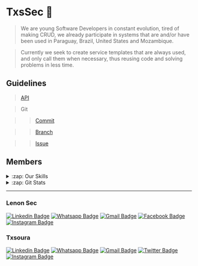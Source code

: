 # TxsSec 🚀

> We are young Software Developers in constant evolution, tired of making CRUD, we already participate in systems that are and/or have been used in Paraguay, Brazil, United States and Mozambique.

> Currently we seek to create service templates that are always used, and only call them when necessary, thus reusing code and solving problems in less time.

## Guidelines

> [API](https://github.com/txssec/txssec/blob/master/API.md)

>Git

>> [Commit](https://github.com/txssec/txssec/blob/master/git/Commit.md)

>> [Branch](https://github.com/txssec/txssec/blob/master/git/Branch.md)

>> [Issue](https://github.com/txssec/txssec/blob/master/git/Issue.md)


## Members

<details>
  <summary>:zap: Our Skills</summary>
  
  </br><b>Databases</b>

  <a href="https://www.postgresql.org/" target="_blank">
      <img align="center" src="https://www.vectorlogo.zone/logos/postgresql/postgresql-icon.svg" alt="PostgreSQL" height="30" width="30" />
  </a>
  
  <a href="https://www.mysql.com/" target="_blank">
      <img align="center" src="https://www.vectorlogo.zone/logos/mysql/mysql-icon.svg" alt="MySQL" height="30" width="30" />
  </a>
  
  <a href="https://www.sqlite.org/" target="_blank">
      <img align="center" src="https://www.vectorlogo.zone/logos/sqlite/sqlite-icon.svg" alt="SQLite" height="30" width="30" />
  </a>

  <a href="https://www.mongodb.com/" target="_blank">
      <img align="center" src="https://www.vectorlogo.zone/logos/mongodb/mongodb-icon.svg" alt="MongoDB" height="30" width="30" />
  </a>

  <a href="https://redis.io/" target="_blank">
      <img align="center" src="https://www.vectorlogo.zone/logos/redis/redis-icon.svg" alt="Redis" height="30" width="30" />
  </a>

  </br><b>Languages</b>

  <a href="https://nodejs.org/en/" target="_blank">
      <img align="center" src="https://www.vectorlogo.zone/logos/nodejs/nodejs-icon.svg" alt="NodeJS" height="30" width="30" />
  </a>

  <a href="https://www.php.net/" target="_blank">
      <img align="center" src="https://www.vectorlogo.zone/logos/php/php-icon.svg" alt="PHP" height="40" width="40" />
  </a>
  
  <a href="https://www.java.com/" target="_blank">
      <img align="center" src="https://www.vectorlogo.zone/logos/java/java-icon.svg" alt="Java" height="40" width="40" />
  </a>
  
  <a href="https://www.arduino.cc/" target="_blank">
      <img align="center" src="https://www.vectorlogo.zone/logos/arduino/arduino-icon.svg" alt="Arduino" height="40" width="40" />
  </a>

  </br><b>Frameworks</b>

  <a href="https://adonisjs.com/" target="_blank">
      <img align="center" src="https://adonisjs.com/images/favicons/favicon-196x196.png" alt="AdonisJS" height="30" width="30" />
  </a>

  <a href="https://nestjs.com/" target="_blank">
      <img align="center" src="https://www.vectorlogo.zone/logos/nestjs/nestjs-icon.svg" alt="NestJS" height="30" width="30" />
  </a>

  <a href="https://laravel.com/" target="_blank">
      <img align="center" src="https://www.vectorlogo.zone/logos/laravel/laravel-icon.svg" alt="Laravel" height="30" width="30" />
  </a>
  
  <a href="https://reactjs.org/" target="_blank">
      <img align="center" src="https://www.vectorlogo.zone/logos/reactjs/reactjs-icon.svg" alt="React" height="30" width="30" />
  </a>
  
  <a href="https://angular.io/" target="_blank">
      <img align="center" src="https://www.vectorlogo.zone/logos/angular/angular-icon.svg" alt="Angular" height="30" width="30" />
  </a>
  
  <a href="https://expressjs.com/" target="_blank">
      <img align="center" src="https://www.vectorlogo.zone/logos/expressjs/expressjs-icon.svg" alt="Express" height="30" width="30" />
  </a>

  </br><b>Clouds</b>

  <a href="https://aws.amazon.com/en/" target="_blank">
      <img align="center" src="https://www.vectorlogo.zone/logos/amazon_aws/amazon_aws-icon.svg" alt="Amazon AWS" height="30" width="30" />
  </a>

  <a href="https://cloud.google.com/" target="_blank">
      <img align="center" src="https://www.vectorlogo.zone/logos/google_cloud/google_cloud-icon.svg" alt="Google Cloud" height="30" width="30" />
  </a>

  </br><b>For API</b>
  
  <a href="https://graphql.org/" target="_blank">
      <img align="center" src="https://www.vectorlogo.zone/logos/graphql/graphql-icon.svg" alt="GraphQL" height="30" width="30" />
  </a>

  </br><b>Messaging and Queues</b>

  <a href="https://www.rabbitmq.com/" target="_blank">
      <img align="center" src="https://www.vectorlogo.zone/logos/rabbitmq/rabbitmq-icon.svg" alt="RabbitMQ" height="30" width="30" />
  </a>

  <a href="https://redis.io/" target="_blank">
      <img align="center" src="https://www.vectorlogo.zone/logos/redis/redis-icon.svg" alt="Redis" height="30" width="30" />
  </a>

  </br><b>Containerization and Deploy</b>

  <a href="https://www.docker.com/" target="_blank">
      <img align="center" src="https://www.vectorlogo.zone/logos/docker/docker-icon.svg" alt="Docker" height="40" width="40" />
  </a>

  <a href="https://kubernetes.io/en/" target="_blank">
      <img align="center" src="https://www.vectorlogo.zone/logos/kubernetes/kubernetes-icon.svg" alt="Kubernetes" height="30" width="30" />
  </a>

  <a href="https://nginx.org/en/" target="_blank">
      <img align="center" src="https://www.vectorlogo.zone/logos/nginx/nginx-icon.svg" alt="Nginx" height="30" width="30" />
  </a>

  <a href="https://www.heroku.com/" target="_blank">
      <img align="center" src="https://www.vectorlogo.zone/logos/heroku/heroku-icon.svg" alt="Heroku" height="30" width="30" />
  </a>
  
  <a href="https://www.apache.org/" target="_blank">
      <img align="center" src="https://www.vectorlogo.zone/logos/apache/apache-icon.svg" alt="Apache" height="30" width="30" />
  </a>
  
  <a href="https://www.digitalocean.com/" target="_blank">
      <img align="center" src="https://www.vectorlogo.zone/logos/digitalocean/digitalocean-icon.svg" alt="Digital Ocean" height="30" width="30" />
  </a>
  
   <a href="https://forge.laravel.com/" target="_blank">
      <img align="center" src="https://www.vectorlogo.zone/logos/laravel/laravel-icon.svg" alt="Laravel Forge" height="30" width="30" />
  </a>
</details>

<details>
  <summary>:zap: Git Stats</summary>
  
  </br>
  
  <img src="https://github-readme-stats.vercel.app/api?username=jlenon7&show_icons=true&theme=dracula&locale=en" alt="jlenon7" width="400px" align="left"/>
  
  <img src="https://github-readme-stats.vercel.app/api?username=txsoura&show_icons=true&theme=dracula&locale=en" alt="jlenon7" width="400px" align="right"/>
</details>

<hr>

### Lenon Sec

[![Linkedin Badge](https://img.shields.io/badge/-LinkedIn-blue?style=flat-square&logo=Linkedin&logoColor=white&link=https://www.linkedin.com/in/jo%C3%A3o-lenon-873480194/)](https://www.linkedin.com/in/jo%C3%A3o-lenon-873480194/)
[![Whatsapp Badge](https://img.shields.io/badge/-WhatsApp-green?style=flat-square&logo=Whatsapp&logoColor=white&link=http://wa.me/554599553220)](http://wa.me/554599553220)
[![Gmail Badge](https://img.shields.io/badge/-Gmail-c14438?style=flat-square&logo=Gmail&logoColor=white&link=mailto:lenonSec7@gmail.com)](mailto:lenonSec7@gmail.com)
[![Facebook Badge](https://img.shields.io/badge/-Facebook-blue?style=flat-square&logo=facebook&logoColor=white&link=https://www.facebook.com/joao.lenon.779)](https://www.facebook.com/joao.lenon.779)
[![Instagram Badge](https://img.shields.io/badge/-Instagram-C13584?style=flat-square&logo=instagram&logoColor=white&link=https://www.instagram.com/lenonsec/)](https://www.instagram.com/lenonsec/)

### Txsoura

[![Linkedin Badge](https://img.shields.io/badge/-LinkedIn-blue?style=flat-square&logo=Linkedin&logoColor=white&link=https://www.linkedin.com/in/txsoura/)](https://www.linkedin.com/in/txsoura/)
[![Whatsapp Badge](https://img.shields.io/badge/-WhatsApp-green?style=flat-square&logo=Whatsapp&logoColor=white&link=http://wa.me/5545984289149)](http://wa.me/5545984289149)
[![Gmail Badge](https://img.shields.io/badge/-Gmail-c14438?style=flat-square&logo=Gmail&logoColor=white&link=mailto:txsoura@gmail.com)](mailto:txsoura@gmail.com)
[![Twitter Badge](https://img.shields.io/badge/-Twitter-blue?style=flat-square&logo=twitter&logoColor=white&link=https://twitter.com/txsoura)](https://twitter.com/txsoura)
[![Instagram Badge](https://img.shields.io/badge/-Instagram-C13584?style=flat-square&logo=instagram&logoColor=white&link=https://www.instagram.com/txsoura)](https://www.instagram.com/txsoura)


